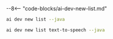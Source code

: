 --8<-- "code-blocks/ai-dev-new-list.md"

``` bash title="List only Java samples"
ai dev new list --java
```

``` bash title="Filter the list by name"
ai dev new list text-to-speech --java
```
